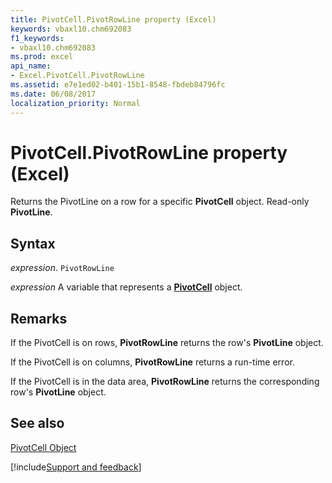 ```yaml
---
title: PivotCell.PivotRowLine property (Excel)
keywords: vbaxl10.chm692083
f1_keywords:
- vbaxl10.chm692083
ms.prod: excel
api_name:
- Excel.PivotCell.PivotRowLine
ms.assetid: e7e1ed02-b401-15b1-8548-fbdeb84796fc
ms.date: 06/08/2017
localization_priority: Normal
---
```



# PivotCell.PivotRowLine property (Excel)

Returns the PivotLine on a row for a specific  **PivotCell** object. Read-only **PivotLine**.


## Syntax

_expression_. `PivotRowLine`

_expression_ A variable that represents a **[PivotCell](Excel.PivotCell.md)** object.


## Remarks

If the PivotCell is on rows,  **PivotRowLine** returns the row's **PivotLine** object.

If the PivotCell is on columns,  **PivotRowLine** returns a run-time error.

If the PivotCell is in the data area, **PivotRowLine** returns the corresponding row's **PivotLine** object.


## See also


[PivotCell Object](Excel.PivotCell.md)

[!include[Support and feedback](~/includes/feedback-boilerplate.md)]